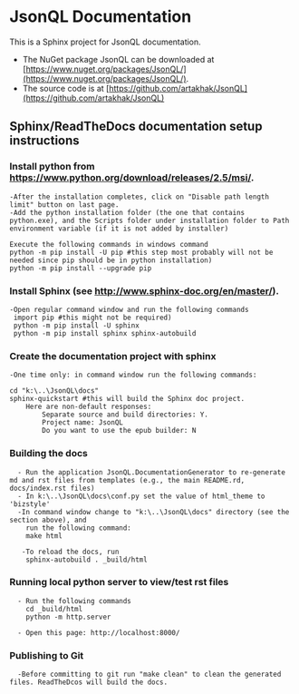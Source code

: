 # JsonQL Documentation

This is a Sphinx project for JsonQL documentation.
* The NuGet package JsonQL can be downloaded at [https://www.nuget.org/packages/JsonQL/](https://www.nuget.org/packages/JsonQL/).
* The source code is at [https://github.com/artakhak/JsonQL](https://github.com/artakhak/JsonQL)

## Sphinx/ReadTheDocs documentation setup instructions

### Install python from https://www.python.org/download/releases/2.5/msi/.
    -After the installation completes, click on "Disable path length limit" button on last page.
	-Add the python installation folder (the one that contains python.exe), and the Scripts folder under installation folder to Path environment variable (if it is not added by installer)
    
    Execute the following commands in windows command
    python -m pip install -U pip #this step most probably will not be needed since pip should be in python installation)
    python -m pip install --upgrade pip
  
### Install Sphinx  (see http://www.sphinx-doc.org/en/master/).
    -Open regular command window and run the following commands
     import pip #this might not be required)
     python -m pip install -U sphinx
     python -m pip install sphinx sphinx-autobuild

### Create the documentation project with sphinx
    -One time only: in command window run the following commands:
    
    cd "k:\..\JsonQL\docs" 
    sphinx-quickstart #this will build the Sphinx doc project. 
        Here are non-default responses:
            Separate source and build directories: Y.
            Project name: JsonQL
            Do you want to use the epub builder: N
### Building the docs

      - Run the application JsonQL.DocumentationGenerator to re-generate md and rst files from templates (e.g., the main README.rd, docs/index.rst files)
      - In k:\..\JsonQL\docs\conf.py set the value of html_theme to 'bizstyle'
      -In command window change to "k:\..\JsonQL\docs" directory (see the section above), and
        run the following command:
        make html
       
       -To reload the docs, run 
        sphinx-autobuild . _build/html

### Running local python server to view/test rst files
      - Run the following commands
        cd _build/html
        python -m http.server

      - Open this page: http://localhost:8000/
        
### Publishing to Git
      -Before committing to git run "make clean" to clean the generated files. ReadTheDcos will build the docs.
